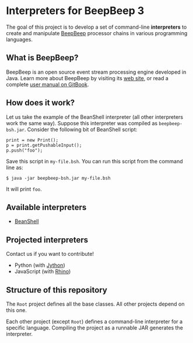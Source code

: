Interpreters for BeepBeep 3
===========================
 
The goal of this project is to develop a set of command-line **interpreters**
to create and manipulate [BeepBeep](https://liflab.github.io/beepbeep-3)
processor chains in various programming languages.

What is BeepBeep?
-----------------

BeepBeep is an open source event stream processing engine developed in Java.
Learn more about BeepBeep by visiting its
[web site](https://liflab.github.io/beepbeep-3), or read a complete
[user manual on GitBook](https://www.gitbook.com/read/book/liflab/event-stream-processing-with-beepbeep-3).

How does it work?
-----------------

Let us take the example of the BeanShell interpreter (all other interpreters
work the same way). Suppose this interpreter was compiled as
`beepbeep-bsh.jar`. Consider the following bit of BeanShell script:

``` beanshell
print = new Print();
p = print.getPushableInput();
p.push("foo");
```

Save this script in `my-file.bsh`. You can run this script from the command
line as:

    $ java -jar beepbeep-bsh.jar my-file.bsh

It will print `foo`.

Available interpreters
----------------------

- [BeanShell](http://beanshell.org)

Projected interpreters
----------------------

Contact us if you want to contribute!

- Python (with [Jython](http://www.jython.org/))
- JavaScript (with [Rhino](https://developer.mozilla.org/en-US/docs/Mozilla/Projects/Rhino))

Structure of this repository
----------------------------

The `Root` project defines all the base classes. All other projects depend
on this one.

Each other project (except `Root`) defines a command-line interpreter for
a specific language. Compiling the project as a runnable JAR generates the
interpreter.